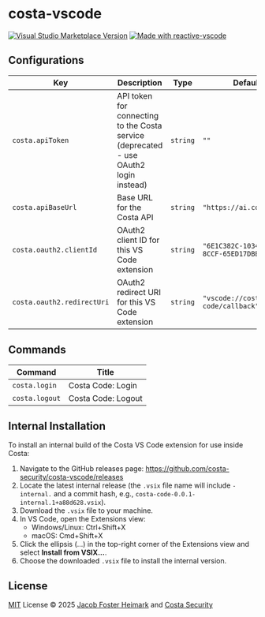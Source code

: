 # costa-vscode

<a href="https://marketplace.visualstudio.com/items?itemName=antfu.ext-name" target="__blank"><img src="https://img.shields.io/visual-studio-marketplace/v/antfu.ext-name.svg?color=eee&amp;label=VS%20Code%20Marketplace&logo=visual-studio-code" alt="Visual Studio Marketplace Version" /></a>
<a href="https://kermanx.github.io/reactive-vscode/" target="__blank"><img src="https://img.shields.io/badge/made_with-reactive--vscode-%23007ACC?style=flat&labelColor=%23229863"  alt="Made with reactive-vscode" /></a>

## Configurations

<!-- configs -->

| Key                        | Description                                                                           | Type     | Default                                  |
| -------------------------- | ------------------------------------------------------------------------------------- | -------- | ---------------------------------------- |
| `costa.apiToken`           | API token for connecting to the Costa service (deprecated - use OAuth2 login instead) | `string` | `""`                                     |
| `costa.apiBaseUrl`         | Base URL for the Costa API                                                            | `string` | `"https://ai.costa.app"`                 |
| `costa.oauth2.clientId`    | OAuth2 client ID for this VS Code extension                                           | `string` | `"6E1C382C-1034-4466-8CCF-65ED17DBBA3D"` |
| `costa.oauth2.redirectUri` | OAuth2 redirect URI for this VS Code extension                                        | `string` | `"vscode://costa.costa-code/callback"`   |

<!-- configs -->

## Commands

<!-- commands -->

| Command        | Title              |
| -------------- | ------------------ |
| `costa.login`  | Costa Code: Login  |
| `costa.logout` | Costa Code: Logout |

<!-- commands -->

## Internal Installation

To install an internal build of the Costa VS Code extension for use inside Costa:

1. Navigate to the GitHub releases page: https://github.com/costa-security/costa-vscode/releases
2. Locate the latest internal release (the `.vsix` file name will include `-internal.` and a commit hash, e.g., `costa-code-0.0.1-internal.1+a88d628.vsix`).
3. Download the `.vsix` file to your machine.
4. In VS Code, open the Extensions view:
   - Windows/Linux: Ctrl+Shift+X
   - macOS: Cmd+Shift+X
5. Click the ellipsis (...) in the top-right corner of the Extensions view and select **Install from VSIX...**.
6. Choose the downloaded `.vsix` file to install the internal version.

## License

[MIT](./LICENSE.md) License © 2025 [Jacob Foster Heimark](https://github.com/hmk) and [Costa Security](https://costa.security)
